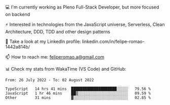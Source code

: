 💻 I'm currently working as Pleno Full-Stack Developer, but more focused on backend

⚡ Interested in technologies from the JavaScript universe, Serverless, Clean Architecture, DDD, TDD and other design patterns

👥 Take a look at my LinkedIn profile: linkedin.com/in/felipe-romao-1442a814b/

📫 How to reach me: feliperomao.a@gmail.com

📊 Check my stats from WakaTime (VS Code) and GitHub:

<!--START_SECTION:waka-->

```text
From: 26 July 2022 - To: 02 August 2022

TypeScript   14 hrs 41 mins  ████████████████████░░░░░   79.56 %
JavaScript   1 hr 46 mins    ██▒░░░░░░░░░░░░░░░░░░░░░░   09.59 %
Other        31 mins         ▓░░░░░░░░░░░░░░░░░░░░░░░░   02.85 %
```

<!--END_SECTION:waka-->

